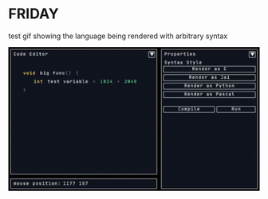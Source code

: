 # FRIDAY

test gif showing the language being rendered with arbitrary syntax

![Alt Text](test_gif.gif)
